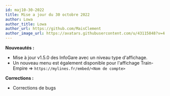 ```yaml
---
id: maj10-30-2022
title: Mise a jour du 30 octobre 2022
author: Lowa
author_title: Lowa
author_url: https://github.com/MaisClement
author_image_url: https://avatars.githubusercontent.com/u/43115848?v=4
---
```



**Nouveautés :**
- Mise à jour v1.5.0 des InfoGare avec un niveau type d'affichage.
- Un nouveau menu est également disponible pour l'affichage Train-Empire => `https://mylines.fr/embed/<Nom de compte>`

**Corrections :**
- Corrections de bugs
